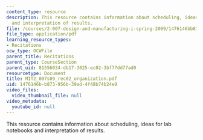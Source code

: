 ```yaml
---
content_type: resource
description: This resource contains information about scheduling, ideas for lab notebooks
  and interpretation of results.
file: /courses/2-007-design-and-manufacturing-i-spring-2009/1476146bb873956b39ad4f48b74b24e9_MIT2_007s09_rec02_organization.pdf
file_type: application/pdf
learning_resource_types:
- Recitations
ocw_type: OCWFile
parent_title: Recitations
parent_type: CourseSection
parent_uid: 81556034-db17-3025-ec02-3bf77dd77ad0
resourcetype: Document
title: MIT2_007s09_rec02_organization.pdf
uid: 1476146b-b873-956b-39ad-4f48b74b24e9
video_files:
  video_thumbnail_file: null
video_metadata:
  youtube_id: null
---
```

This resource contains information about scheduling, ideas for lab notebooks and interpretation of results.

